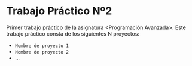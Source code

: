 # Trabajo Práctico Nº2

Primer trabajo práctico de la asignatura <Programación Avanzada>.
Este trabajo práctico consta de los siguientes N proyectos:
  - `Nombre de proyecto 1`
  - `Nombre de proyecto 2`
  -  ...

